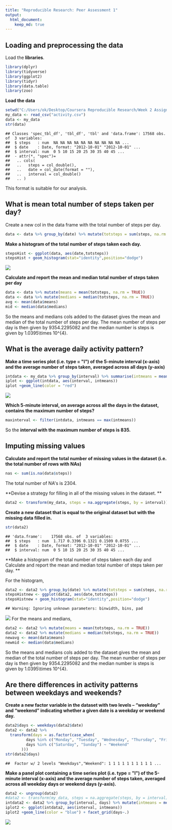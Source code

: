 ```yaml
---
title: "Reproducible Research: Peer Assessment 1"
output: 
  html_document:
    keep_md: true
---
```



## Loading and preprocessing the data
Load the **libraries**.


```r
library(dplyr)
library(tidyverse)
library(ggplot2)
library(tidyr)
library(data.table)
library(zoo)
```

**Load the data**


```r
setwd("C:/Users/ok/Desktop/Coursera Reproducible Research/Week 2 Assignment/RepData_PeerAssessment1/RepData_PeerAssessment1/activity")
my_data <- read_csv("activity.csv")
data <- my_data
str(data)
```

```
## Classes 'spec_tbl_df', 'tbl_df', 'tbl' and 'data.frame':	17568 obs. of  3 variables:
##  $ steps   : num  NA NA NA NA NA NA NA NA NA NA ...
##  $ date    : Date, format: "2012-10-01" "2012-10-01" ...
##  $ interval: num  0 5 10 15 20 25 30 35 40 45 ...
##  - attr(*, "spec")=
##   .. cols(
##   ..   steps = col_double(),
##   ..   date = col_date(format = ""),
##   ..   interval = col_double()
##   .. )
```
This format is suitable for our analysis. 

## What is mean total number of steps taken per day?
Create a new col in the data frame with the total number of steps per day.

```r
data <- data %>% group_by(date) %>% mutate(totsteps = sum(steps, na.rm = TRUE))
```

**Make a histogram of the total number of steps taken each day.**

```r
stepsHist <- ggplot(data, aes(date,totsteps))
stepsHist + geom_histogram(stat="identity",position="dodge")
```

![](PA1_template_files/figure-html/unnamed-chunk-4-1.png)<!-- -->
     
**Calculate and report the mean and median total number of steps taken per day**

```r
data <- data %>% mutate(means = mean(totsteps, na.rm = TRUE))
data <- data %>% mutate(medians = median(totsteps, na.rm = TRUE))
avg <- mean(data$means)
mid <- median(data$medians)
```
  
So the means and medians cols added to the dataset gives the mean and median of the total number of steps per day. The mean number of steps per day is then given by 9354.2295082 and the median number is steps is given by 1.0395\times 10^{4}.

## What is the average daily activity pattern?
**Make a time series plot (i.e. type = "l") of the 5-minute interval (x-axis) and the average number of steps taken, averaged across all days (y-axis)**


```r
intdata <- my_data %>% group_by(interval) %>% summarise(intmeans = mean(steps, na.rm = TRUE))
iplot <- ggplot(intdata, aes(interval, intmeans))
iplot +geom_line(color = "red")
```

![](PA1_template_files/figure-html/unnamed-chunk-6-1.png)<!-- -->
  
**Which 5-minute interval, on average across all the days in the dataset, contains the maximum number of steps?**
  

```r
maxinterval <- filter(intdata, intmeans == max(intmeans))
```
  So the **interval with the maximum number of steps is 835.**
  
## Imputing missing values
  
**Calculate and report the total number of missing values in the dataset (i.e. the total number of rows with NAs)**


```r
nas <- sum(is.na(data$steps))
```
  The total number of NA's is 2304.
  
**Devise a strategy for filling in all of the missing values in the dataset. **
  

```r
data2 <- transform(my_data, steps = na.aggregate(steps, by = interval))
```
  
**Create a new dataset that is equal to the original dataset but with the missing data filled in.**


```r
str(data2)
```

```
## 'data.frame':	17568 obs. of  3 variables:
##  $ steps   : num  1.717 0.3396 0.1321 0.1509 0.0755 ...
##  $ date    : Date, format: "2012-10-01" "2012-10-01" ...
##  $ interval: num  0 5 10 15 20 25 30 35 40 45 ...
```
  **Make a histogram of the total number of steps taken each day and Calculate and report the mean and median total number of steps taken per day. **  

  For the histogram, 

```r
data2 <- data2 %>% group_by(date) %>% mutate(totsteps = sum(steps, na.rm = TRUE))
stepsHistnew <- ggplot(data2, aes(date,totsteps))
stepsHistnew + geom_histogram(stat="identity",position="dodge")
```

```
## Warning: Ignoring unknown parameters: binwidth, bins, pad
```

![](PA1_template_files/figure-html/unnamed-chunk-11-1.png)<!-- -->
  For the means and medians,
  

```r
data2 <- data2 %>% mutate(means = mean(totsteps, na.rm = TRUE))
data2 <- data2 %>% mutate(medians = median(totsteps, na.rm = TRUE))
newavg <- mean(data$means)
newmid <- median(data$medians)
```
  So the means and medians cols added to the dataset gives the mean and median of the total number of steps per day. The mean number of steps per day is then given by 9354.2295082 and the median number is steps is given by 1.0395\times 10^{4}.
  
## Are there differences in activity patterns between weekdays and weekends?
  **Create a new factor variable in the dataset with two levels – “weekday” and “weekend” indicating whether a given date is a weekday or weekend day.**
  

```r
data2$days <- weekdays(data2$date)
data2 <- data2 %>% 
  transform(days = as.factor(case_when(
         days %in% c("Monday", "Tuesday", "Wednesday", "Thursday", "Friday") ~ "Weekdays",
         days %in% c("Saturday", "Sunday") ~ "Weekend"
       )))
str(data2$days)
```

```
##  Factor w/ 2 levels "Weekdays","Weekend": 1 1 1 1 1 1 1 1 1 1 ...
```

  **Make a panel plot containing a time series plot (i.e. type = "l") of the 5-minute interval (x-axis) and the average number of steps taken, averaged across all weekday days or weekend days (y-axis).**
  


```r
data2 <- ungroup(data2)
#data2 <- transform(my_data, steps = na.aggregate(steps, by = interval))
intdata2 <- data2 %>% group_by(interval, days) %>% mutate(intmeans = mean(steps, na.rm = TRUE))
iplot2 <- ggplot(intdata2, aes(interval, intmeans))
iplot2 +geom_line(color = "blue") + facet_grid(days~.)
```

![](PA1_template_files/figure-html/unnamed-chunk-14-1.png)<!-- -->













